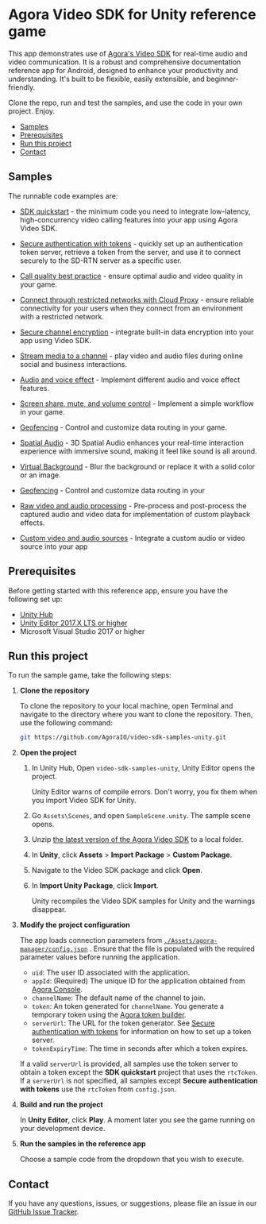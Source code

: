 # Agora Video SDK for Unity reference game

This app demonstrates use of [Agora's Video SDK](https://docs.agora.io/en/video-calling/get-started/get-started-sdk) for real-time audio and video communication. It is a robust and comprehensive documentation reference app for Android, designed to enhance your productivity and understanding. It's built to be flexible, easily extensible, and beginner-friendly.

Clone the repo, run and test the samples, and use the code in your own project. Enjoy.

- [Samples](#samples)
- [Prerequisites](#prerequisites)
- [Run this project](#run-this-project)
- [Contact](#contact)

## Samples  

The runnable code examples are:

- [SDK quickstart](./Assets/get-started) - the minimum code you need to integrate low-latency, high-concurrency
  video calling features into your app using Agora Video SDK.
- [Secure authentication with tokens](./Assets/authentication-workflow/) - quickly set up an authentication token 
  server, retrieve
  a token from the server, and use it to connect securely to the SD-RTN server as a specific user.
- [Call quality best practice](./Assets/ensure-call-quality/) - ensure optimal audio and video quality in your game.
- [Connect through restricted networks with Cloud Proxy](./Assets/cloud-proxy/) - ensure reliable connectivity for 
  your users when they connect from an
  environment with a restricted network.
- [Secure channel encryption](./Assets/media-stream-encryption/) - integrate built-in data encryption into your app 
  using Video SDK.
- [Stream media to a channel](./Assets/play-media/) - play video and audio files during online social and business interactions.
- [Audio and voice effect](./Assets/audio-and-voice-effects) - Implement different audio and voice effect features.
- [Screen share, mute, and volume control](./Assets/product-workflow/productWorkflowManager.cs) - Implement a simple workflow in your game.

- [Geofencing](./Assets/geofencing/geofencing.cs) - Control and customize data routing in your game.

- [Spatial Audio](./Assets/spatial-audio/spatialAudioManager.cs) - 3D Spatial Audio enhances your real-time interaction experience with immersive sound, making it feel like sound is all around.

- [Virtual Background](./Assets/virtual-background/virtualBackground.cs) - Blur the background or replace it with a solid color or an image.
- [Geofencing](./Assets/geofencing/geofencing.cs) - Control and customize data routing in your 

- [Raw video and audio processing](./Assets//raw-audio-and-video/RawAudioVideo.cs) - Pre-process and post-process the captured audio and video data for implementation of custom playback effects.

- [Custom video and audio sources](./Assets/custom-audio-and-video/CustomAudioAndVideo.cs) - Integrate a custom audio or video source into your app

## Prerequisites

Before getting started with this reference app, ensure you have the following set up:

- [Unity Hub](https://unity.com/download)
- [Unity Editor 2017.X LTS or higher](https://unity.com/releases/editor/archive)
- Microsoft Visual Studio 2017 or higher

## Run this project

To run the sample game, take the following steps:

1. **Clone the repository**

    To clone the repository to your local machine, open Terminal and navigate to the directory where you want to clone the repository. Then, use the following command:

    ```bash
    git https://github.com/AgoraIO/video-sdk-samples-unity.git
    ```

1. **Open the project**   

    1. In Unity Hub, Open `video-sdk-samples-unity`, Unity Editor opens the project.
       
       Unity Editor warns of compile errors. Don't worry, you fix them when you import Video SDK for Unity. 

    1. Go `Assets\Scenes`, and open `SampleScene.unity`. The sample scene opens.
         
    1. Unzip [the latest version of the Agora Video SDK](https://docs.agora.io/en/sdks?platform=unity) to a local folder.

   1. In **Unity**, click **Assets** > **Import Package** > **Custom Package**.

   1. Navigate to the Video SDK package and click **Open**.

   1. In **Import Unity Package**, click **Import**.
   
      Unity recompiles the Video SDK samples for Unity and the warnings disappear. 

1. **Modify the project configuration**

   The app loads connection parameters from [`./Assets/agora-manager/config.json`](./Assets/agora-manager/config.json)
   . Ensure that the file is populated with the required parameter values before running the application.

    - `uid`: The user ID associated with the application.
    - `appId`: (Required) The unique ID for the application obtained from [Agora Console](https://console.agora.io). 
    - `channelName`: The default name of the channel to join.
    - `token`: An token generated for `channelName`. You generate a temporary token using the [Agora token builder](https://agora-token-generator-demo.vercel.app/).
    - `serverUrl`: The URL for the token generator. See [Secure authentication with tokens](authentication-workflow) for information on how to set up a token server.
    - `tokenExpiryTime`: The time in seconds after which a token expires.

    If a valid `serverUrl` is provided, all samples use the token server to obtain a token except the **SDK quickstart** project that uses the `rtcToken`. If a `serverUrl` is not specified, all samples except **Secure authentication with tokens** use the `rtcToken` from `config.json`.

1. **Build and run the project**

    In **Unity Editor**, click **Play**. A moment later you see the game running on your development device.
1. **Run the samples in the reference app**

   Choose a sample code from the dropdown that you wish to execute.

## Contact

If you have any questions, issues, or suggestions, please file an issue in our [GitHub Issue Tracker](https://github.com/AgoraIO/video-sdk-samples-unity/issues).